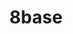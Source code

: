 ---
blog: https://blog.8base.com/
codehost: https://github.com/8base
facebook: https://facebook.com/8baseApp
instagram: https://instagram.com/8base
linkedin: https://linkedin.com/company/8base
logohandle: 8base
sort: 8base
title: 8base
twitter: https://x.com/8base
website: https://www.8base.com/
---